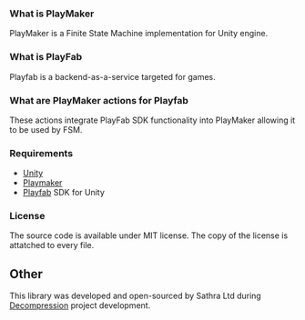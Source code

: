 ### What is PlayMaker
PlayMaker is a Finite State Machine implementation for Unity engine. 

### What is PlayFab
Playfab is a backend-as-a-service targeted for games.

### What are PlayMaker actions for Playfab
These actions integrate PlayFab SDK functionality into PlayMaker allowing it to be used by FSM.  

### Requirements
* [Unity](http://unity3d.com)
* [Playmaker](http://www.hutonggames.com)
* [Playfab](https://playfab.com) SDK for Unity

### License
The source code is available under MIT license. The copy of the license is attatched to every file.

## Other

This library was developed and open-sourced by Sathra Ltd during [Decompression](http://itunes.com/apps/decompression) project development.

